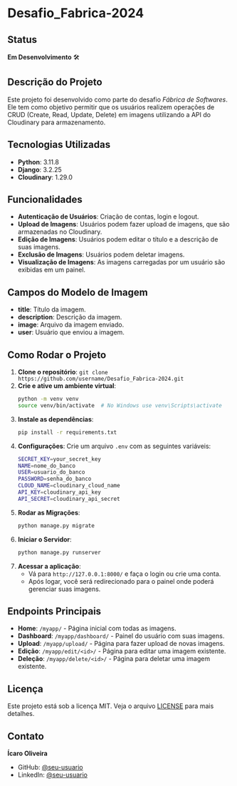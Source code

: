 # Desafio_Fabrica-2024

## Status

**Em Desenvolvimento** 🛠️

## Descrição do Projeto

Este projeto foi desenvolvido como parte do desafio _Fábrica de Softwares_. Ele tem como objetivo permitir que os usuários realizem operações de CRUD (Create, Read, Update, Delete) em imagens utilizando a API do Cloudinary para armazenamento.

## Tecnologias Utilizadas

- **Python**: 3.11.8
- **Django**: 3.2.25
- **Cloudinary**: 1.29.0

## Funcionalidades

- **Autenticação de Usuários**: Criação de contas, login e logout.
- **Upload de Imagens**: Usuários podem fazer upload de imagens, que são armazenadas no Cloudinary.
- **Edição de Imagens**: Usuários podem editar o título e a descrição de suas imagens.
- **Exclusão de Imagens**: Usuários podem deletar imagens.
- **Visualização de Imagens**: As imagens carregadas por um usuário são exibidas em um painel.

## Campos do Modelo de Imagem

- **title**: Título da imagem.
- **description**: Descrição da imagem.
- **image**: Arquivo da imagem enviado.
- **user**: Usuário que enviou a imagem.

## Como Rodar o Projeto

1. **Clone o repositório**: `git clone https://github.com/username/Desafio_Fabrica-2024.git`
2. **Crie e ative um ambiente virtual**:
    ```bash
    python -m venv venv
    source venv/bin/activate  # No Windows use venv\Scripts\activate
    ```
3. **Instale as dependências**:
    ```bash
    pip install -r requirements.txt
    ```
4. **Configurações**: Crie um arquivo `.env` com as seguintes variáveis:
    ```bash
    SECRET_KEY=your_secret_key
    NAME=nome_do_banco
    USER=usuario_do_banco
    PASSWORD=senha_do_banco
    CLOUD_NAME=cloudinary_cloud_name
    API_KEY=cloudinary_api_key
    API_SECRET=cloudinary_api_secret
    ```
5. **Rodar as Migrações**:
    ```bash
    python manage.py migrate
    ```
6. **Iniciar o Servidor**:
    ```bash
    python manage.py runserver
    ```
7. **Acessar a aplicação**:
    - Vá para `http://127.0.0.1:8000/` e faça o login ou crie uma conta.
    - Após logar, você será redirecionado para o painel onde poderá gerenciar suas imagens.

## Endpoints Principais

- **Home**: `/myapp/` - Página inicial com todas as imagens.
- **Dashboard**: `/myapp/dashboard/` - Painel do usuário com suas imagens.
- **Upload**: `/myapp/upload/` - Página para fazer upload de novas imagens.
- **Edição**: `/myapp/edit/<id>/` - Página para editar uma imagem existente.
- **Deleção**: `/myapp/delete/<id>/` - Página para deletar uma imagem existente.

## Licença

Este projeto está sob a licença MIT. Veja o arquivo [LICENSE](LICENSE) para mais detalhes.

## Contato

**Ícaro Oliveira**
- GitHub: [@seu-usuario](https://github.com/seu-usuario)
- LinkedIn: [@seu-usuario](https://www.linkedin.com/in/seu-usuario/)
